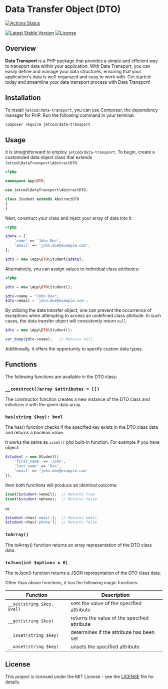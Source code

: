 # Data Transfer Object (DTO)

[![Actions Status](https://github.com/jetcod/data-transport/actions/workflows/php.yml/badge.svg?style=for-the-badge&label=%3Cb%3EBuild%3C/b%3E)](https://github.com/jetcod/data-transport/actions)


[![Latest Stable Version](http://poser.pugx.org/jetcod/data-transport/v?style=for-the-badge)](https://packagist.org/packages/jetcod/data-transport)
[![License](http://poser.pugx.org/jetcod/data-transport/license?style=for-the-badge)](https://packagist.org/packages/jetcod/data-transport)


## Overview

**Data Transport** is a PHP package that provides a simple and efficient way to transport data within your application. With Data Transport, you can easily define and manage your data structures, ensuring that your application's data is well-organized and easy to work with. Get started today and streamline your data transport process with Data Transport!

## Installation

To install `jetcod/data-transport`, you can use Composer, the dependency manager for PHP. Run the following command in your terminal:

```sh
composer require jetcod/data-transport
```

## Usage

It is straightforward to employ `jetcod/data-transport`. To begin, create a customized data object class that extends `Jetcod\DataTransport\AbstractDTO`.

```php
<?php 

namespace App\DTO;

use Jetcod\DataTransport\AbstractDTO;

class Student extends AbstractDTO
{
}
```

Next, construct your class and inject your array of data into it.

```php
<?php 

$data = [
    'name' => 'John Doe',
    'email' => 'john.doe@example.com',
];

$dto = new \App\DTO\Student($data);
```

Alternatively, you can assign values to individual class attributes:

```php
<?php 

$dto = new \App\DTO\Student();

$dto->name = "John Doe";
$dto->email = 'john.doe@example.com';
```

By utilizing the data transfer object, one can prevent the occurrence of exceptions when attempting to access an undefined class attribute. In such cases, the data transfer object will consistently return `null`.

```php
$dto = new \App\DTO\Student();

var_dump($dto->name);   // Returns null
```
Additionally, it offers the opportunity to specify custom data types.

## Functions

The following functions are available in the DTO class:

### `__construct(?array $attributes = [])`

The constructor function creates a new instance of the DTO class and initializes it with the given data array.

### `has(string $key): bool`

The has() function checks if the specified key exists in the DTO class data and returns a boolean value.

It works the same as `isset()` php built-in function. For example if you have object:

```php
$student = new Student([
    'first_name' => 'John',
    'last_name' => 'Doe',
    'email' => 'john.doe@example.com'
]);
```

then both functions will produce an identical outcome:

```php
isset($student->email);  // Returns true
isset($student->phone);  // Returns false
```
or
```php
$student->has('email');  // Returns email
$student->has('phone');  // Returns false
```



### `toArray()`

The toArray() function returns an array representation of the DTO class data.

### `toJson(int $options = 0)`

The toJson() function returns a JSON representation of the DTO class data.

Other than above functions, it has the following magic functions:

| Function | Description |
|----------|-------------|
| `__set(string $key, $val)` | sets the value of the specified attribute |
| `__get(string $key)` | returns the value of the specified attribute |
| `__isset(string $key)` | determines if the attribute has been set |
| `__unset(string $key)` | unsets the specified attribute |

## License

This project is licensed under the MIT License - see the [LICENSE](./LICENSE) file for details.
